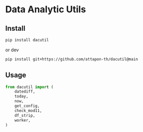 # Data Analytic Utils

## Install

```bash
pip install dacutil
```
or dev
```bash
pip install git+https://github.com/attapon-th/dacutil@main
```

## Usage

```python
from dacutil import (
    datediff,
    today,
    now,
    get_config,
    check_mod11,
    df_strip,
    worker,
)
```